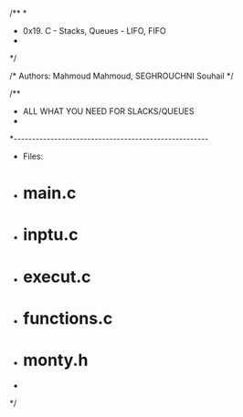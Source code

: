 /**
*
* 0x19. C - Stacks, Queues - LIFO, FIFO
*
*/

/* Authors: Mahmoud Mahmoud, SEGHROUCHNI Souhail */

/**
* ALL WHAT YOU NEED FOR SLACKS/QUEUES
*
*-----------------------------------------------------
* Files:
* # main.c
* # inptu.c
* # execut.c
* # functions.c
* # monty.h
*
*/